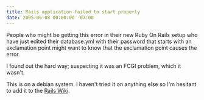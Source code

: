 ```yaml
---
title: Rails application failed to start properly
date: 2005-06-08 00:00:00 -07:00
---
```


<p>
People who might be getting this error in their new Ruby On Rails setup who have just edited their database.yml with their password that starts with an exclamation point might want to know that the exclamation point causes the error.
</p>
<p>
I found out the hard way; suspecting it was an FCGI problem, which it wasn't.
</p>
<p>
This is on a debian system. I haven't tried it on anything else so I'm hesitant to add it to the <a href="http://wiki.rubyonrails.com/rails/show/database.yml">Rails Wiki</a>.
</p>
